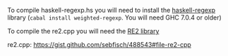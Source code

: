To compile haskell-regexp.hs you will need to install the [haskell-regexp](https://github.com/sebfisch/haskell-regexp) library (`cabal install weighted-regexp`. You will need GHC 7.0.4 or older)

To compile the re2.cpp you will need the [RE2 library](https://github.com/google/re2)

re2.cpp: https://gist.github.com/sebfisch/488543#file-re2-cpp
